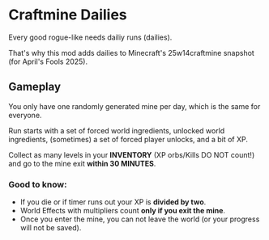 # Craftmine Dailies

Every good rogue-like needs dailiy runs (dailies). 

That's why this mod adds dailies to Minecraft's 25w14craftmine snapshot (for April's Fools 2025). 

## Gameplay

You only have one randomly generated mine per day, which is the same for everyone.

Run starts with a set of forced world ingredients, unlocked world ingredients, (sometimes) a set of forced player unlocks, and a bit of XP.

Collect as many levels in your **INVENTORY** (XP orbs/Kills DO NOT count!) and go to the mine exit **within 30 MINUTES**.

### Good to know: 
- If you die or if timer runs out your XP is **divided by two**.
- World Effects with multipliers count **only if you exit the mine**.
- Once you enter the mine, you can not leave the world (or your progress will not be saved).
